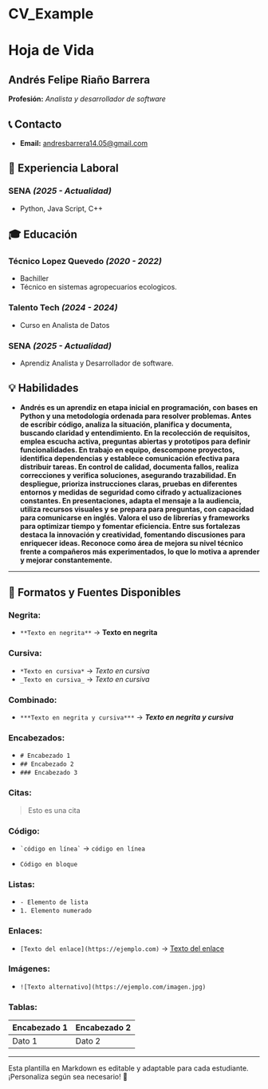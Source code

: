 # CV_Example
# Hoja de Vida

## Andrés Felipe Riaño Barrera
**Profesión:** _Analista y desarrollador de software_

## 📞 Contacto
- **Email:** [andresbarrera14.05@gmail.com](andresbarrera14.05@gmailcom)


## 🏢 Experiencia Laboral
### **SENA** _(2025 - Actualidad)_
- Python, Java Script, C++

## 🎓 Educación
### **Técnico Lopez Quevedo** _(2020 - 2022)_
- Bachiller
- Técnico en sistemas agropecuarios ecologicos.
### **Talento Tech** _(2024 - 2024)_
- Curso en Analista de Datos
### **SENA** _(2025 - Actualidad)_
- Aprendiz Analista y Desarrollador de software.
## 💡 Habilidades
- **Andrés es un aprendiz en etapa inicial en programación, con bases en Python y una metodología ordenada para resolver problemas. Antes de escribir código, analiza la situación, planifica y documenta, buscando claridad y entendimiento. En la recolección de requisitos, emplea escucha activa, preguntas abiertas y prototipos para definir funcionalidades. En trabajo en equipo, descompone proyectos, identifica dependencias y establece comunicación efectiva para distribuir tareas. En control de calidad, documenta fallos, realiza correcciones y verifica soluciones, asegurando trazabilidad. En despliegue, prioriza instrucciones claras, pruebas en diferentes entornos y medidas de seguridad como cifrado y actualizaciones constantes. En presentaciones, adapta el mensaje a la audiencia, utiliza recursos visuales y se prepara para preguntas, con capacidad para comunicarse en inglés. Valora el uso de librerías y frameworks para optimizar tiempo y fomentar eficiencia. Entre sus fortalezas destaca la innovación y creatividad, fomentando discusiones para enriquecer ideas. Reconoce como área de mejora su nivel técnico frente a compañeros más experimentados, lo que lo motiva a aprender y mejorar constantemente.**

---

## 🎨 Formatos y Fuentes Disponibles

### **Negrita:**
- `**Texto en negrita**` → **Texto en negrita**

### **Cursiva:**
- `*Texto en cursiva*` → *Texto en cursiva*
- `_Texto en cursiva_` → _Texto en cursiva_

### **Combinado:**
- `***Texto en negrita y cursiva***` → ***Texto en negrita y cursiva***

### **Encabezados:**
- `# Encabezado 1`
- `## Encabezado 2`
- `### Encabezado 3`

### **Citas:**
> Esto es una cita

### **Código:**
- `` `código en línea` `` → `código en línea`
- ```
  Código en bloque
  ```

### **Listas:**
- `- Elemento de lista`
- `1. Elemento numerado`

### **Enlaces:**
- `[Texto del enlace](https://ejemplo.com)` → [Texto del enlace](https://ejemplo.com)

### **Imágenes:**
- `![Texto alternativo](https://ejemplo.com/imagen.jpg)`

### **Tablas:**
| Encabezado 1 | Encabezado 2 |
|-------------|-------------|
| Dato 1     | Dato 2      |

---

Esta plantilla en Markdown es editable y adaptable para cada estudiante. ¡Personaliza según sea necesario! 🎯

